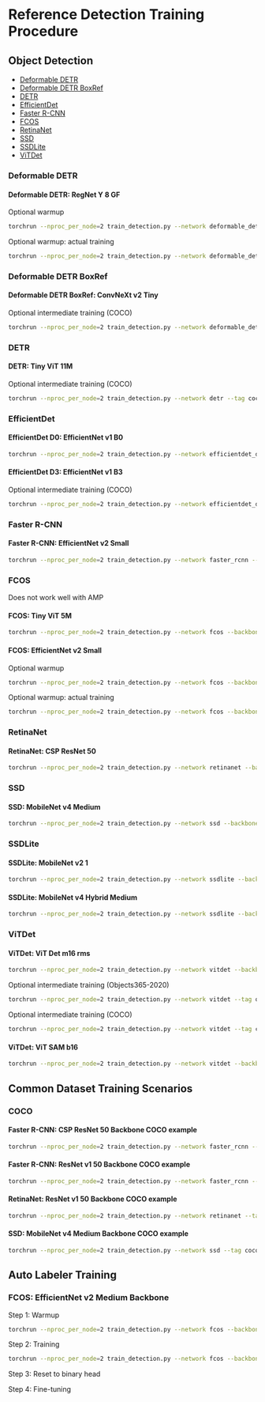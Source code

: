 # Reference Detection Training Procedure

## Object Detection

- [Deformable DETR](#deformable-detr)
- [Deformable DETR BoxRef](#deformable-detr-boxref)
- [DETR](#detr)
- [EfficientDet](#efficientdet)
- [Faster R-CNN](#faster-r-cnn)
- [FCOS](#fcos)
- [RetinaNet](#retinanet)
- [SSD](#ssd)
- [SSDLite](#ssdlite)
- [ViTDet](#vitdet)

### Deformable DETR

#### Deformable DETR: RegNet Y 8 GF

Optional warmup

```sh
torchrun --nproc_per_node=2 train_detection.py --network deformable_detr --backbone regnet_y_8g --backbone-epoch 0 --freeze-backbone --opt adamw --lr 0.0001 --freeze-backbone-bn --batch-size 4 --epochs 2 --wd 0.0001 --clip-grad-norm 1 --fast-matmul --compile
```

Optional warmup: actual training

```sh
torchrun --nproc_per_node=2 train_detection.py --network deformable_detr --backbone regnet_y_8g --backbone-epoch 0 --opt adamw --lr 0.0002 --backbone-lr 0.00002 --lr-scheduler step --lr-step-size 40 --lr-step-gamma 0.1 --freeze-backbone-bn --batch-size 4 --epochs 50 --wd 0.0001 --clip-grad-norm 0.1 --amp --amp-dtype bfloat16 --compile --compile-opt --save-frequency 1 --resume-epoch 0
```

### Deformable DETR BoxRef

#### Deformable DETR BoxRef: ConvNeXt v2 Tiny

Optional intermediate training (COCO)

```sh
torchrun --nproc_per_node=2 train_detection.py --network deformable_detr_boxref --tag coco --backbone convnext_v2_tiny --backbone-tag vicreg --backbone-pretrained --opt adamw --lr 0.0002 --backbone-lr 0.00002 --lr-scheduler step --lr-step-size 40 --lr-step-gamma 0.1 --batch-size 4 --epochs 50 --wd 0.0001 --clip-grad-norm 0.1 --amp --amp-dtype bfloat16 --compile --compile-opt --save-frequency 1 --data-path ~/Datasets/cocodataset/train2017 --val-path ~/Datasets/cocodataset/val2017 --coco-json-path ~/Datasets/cocodataset/annotations/instances_train2017.json --coco-val-json-path ~/Datasets/cocodataset/annotations/instances_val2017.json --class-file public_datasets_metadata/coco-classes.txt
```

### DETR

#### DETR: Tiny ViT 11M

Optional intermediate training (COCO)

```sh
torchrun --nproc_per_node=2 train_detection.py --network detr --tag coco --backbone tiny_vit_11m --opt adamw --lr 0.0001 --backbone-lr 0.00001 --lr-scheduler step --lr-step-size 200 --lr-step-gamma 0.1 --batch-size 64 --epochs 300 --wd 0.0001 --aug-level 3 --clip-grad-norm 0.1 --amp --amp-dtype bfloat16 --compile --compile-opt --data-path ~/Datasets/cocodataset/train2017 --val-path ~/Datasets/cocodataset/val2017 --coco-json-path ~/Datasets/cocodataset/annotations/instances_train2017.json --coco-val-json-path ~/Datasets/cocodataset/annotations/instances_val2017.json --class-file public_datasets_metadata/coco-classes.txt
```

### EfficientDet

#### EfficientDet D0: EfficientNet v1 B0

```sh
torchrun --nproc_per_node=2 train_detection.py --network efficientdet_d0 --backbone efficientnet_v1_b0 --lr 0.08 --lr-scheduler cosine --sync-bn --warmup-epochs 10 --batch-size 32 --epochs 300 --wd 0.00004 --model-ema --clip-grad-norm 10 --amp --amp-dtype bfloat16 --compile
```

#### EfficientDet D3: EfficientNet v1 B3

Optional intermediate training (COCO)

```sh
torchrun --nproc_per_node=2 train_detection.py --network efficientdet_d3 --tag coco --backbone efficientnet_v1_b3 --lr 0.08 --lr-scheduler cosine --sync-bn --warmup-epochs 10 --batch-size 24 --epochs 300 --wd 0.00004 --model-ema --clip-grad-norm 10 --amp --amp-dtype bfloat16 --compile --save-frequency 1 --data-path ~/Datasets/cocodataset/train2017 --val-path ~/Datasets/cocodataset/val2017 --coco-json-path ~/Datasets/cocodataset/annotations/instances_train2017.json --coco-val-json-path ~/Datasets/cocodataset/annotations/instances_val2017.json --class-file public_datasets_metadata/coco-classes.txt
```

### Faster R-CNN

#### Faster R-CNN: EfficientNet v2 Small

```sh
torchrun --nproc_per_node=2 train_detection.py --network faster_rcnn --backbone efficientnet_v2_s --backbone-epoch 0 --lr 0.02 --lr-scheduler multistep --lr-steps 16 22 --lr-step-gamma 0.1 --freeze-backbone-stages 2 --freeze-backbone-bn --batch-size 16 --epochs 26 --wd 0.0001 --fast-matmul --compile-backbone
```

### FCOS

Does not work well with AMP

#### FCOS: Tiny ViT 5M

```sh
torchrun --nproc_per_node=2 train_detection.py --network fcos --backbone tiny_vit_5m --backbone-epoch 0 --lr 0.01 --lr-scheduler step --lr-step-size 15 --lr-step-gamma 0.1 --freeze-backbone-bn --batch-size 16 --epochs 32 --wd 0.0001 --fast-matmul
```

#### FCOS: EfficientNet v2 Small

Optional warmup

```sh
torchrun --nproc_per_node=2 train_detection.py --network fcos --backbone efficientnet_v2_s --backbone-pretrained --freeze-backbone --lr 0.01 --freeze-backbone-bn --batch-size 64 --epochs 2 --wd 0.0001 --fast-matmul
```

Optional warmup: actual training

```sh
torchrun --nproc_per_node=2 train_detection.py --network fcos --backbone efficientnet_v2_s --backbone-pretrained --lr 0.01 --lr-scheduler step --lr-step-size 15 --lr-step-gamma 0.1 --freeze-backbone-bn --batch-size 16 --epochs 32 --wd 0.0001 --fast-matmul --resume-epoch 0
```

### RetinaNet

#### RetinaNet: CSP ResNet 50

```sh
torchrun --nproc_per_node=2 train_detection.py --network retinanet --backbone csp_resnet_50 --backbone-epoch 0 --opt adamw --lr 0.0001 --epochs 26 --lr-scheduler multistep --lr-steps 16 22 --lr-step-gamma 0.1 --freeze-backbone-stages 1 --freeze-backbone-bn --batch-size 32 --wd 0.05 --norm-wd 0 --amp --compile --compile-opt
```

### SSD

#### SSD: MobileNet v4 Medium

```sh
torchrun --nproc_per_node=2 train_detection.py --network ssd --backbone mobilenet_v4_m --backbone-epoch 0 --freeze-backbone-stages 4 --lr 0.015 --lr-scheduler cosine --batch-size 64 --epochs 300 --wd 0.00002 --aug-type ssd --fast-matmul
```

### SSDLite

#### SSDLite: MobileNet v2 1

```sh
torchrun --nproc_per_node=2 train_detection.py --network ssdlite --backbone mobilenet_v2 --backbone-param 1 --backbone-epoch 0 --lr 0.15 --lr-scheduler cosine --batch-size 32 --epochs 600 --wd 0.00004 --aug-type ssdlite --fast-matmul
```

#### SSDLite: MobileNet v4 Hybrid Medium

```sh
torchrun --nproc_per_node=2 train_detection.py --network ssdlite --backbone mobilenet_v4_hybrid_m --backbone-epoch 0 --opt adamw --lr 0.002 --backbone-lr 0.001 --lr-scheduler cosine --lr-cosine-min 1e-8 --batch-size 32 --warmup-epochs 20 --epochs 600 --wd 0.0001 --aug-type ssdlite --fast-matmul --compile-opt
```

### ViTDet

#### ViTDet: ViT Det m16 rms

```sh
torchrun --nproc_per_node=2 train_detection.py --network vitdet --backbone vit_det_m16_rms --backbone-tag i-jepa-imagenet21k --backbone-pretrained --opt adamw --lr 0.0001 --lr-scheduler cosine --lr-cosine-min 1e-7 --batch-size 16 --warmup-epochs 2 --epochs 100 --size 672 --wd 0.1 --norm-wd 0 --clip-grad-norm 1 --amp --amp-dtype bfloat16 --compile-backbone --layer-decay 0.9
```

Optional intermediate training (Objects365-2020)

```sh
torchrun --nproc_per_node=2 train_detection.py --network vitdet --tag objects365 --backbone vit_det_m16_rms --backbone-tag i-jepa --backbone-pretrained --opt adamw --lr 0.0001 --lr-scheduler cosine --lr-cosine-min 1e-7 --batch-size 16 --warmup-epochs 2 --epochs 20 --size 672 --wd 0.1 --norm-wd 0 --clip-grad-norm 1 --amp --amp-dtype bfloat16 --compile-backbone --layer-decay 0.9 --save-frequency 1 --data-path ~/Datasets/Objects365-2020/train --val-path ~/Datasets/Objects365-2020/val --coco-json-path ~/Datasets/Objects365-2020/train/zhiyuan_objv2_train.json --coco-val-json-path ~/Datasets/Objects365-2020/val/zhiyuan_objv2_val.json --ignore-file public_datasets_metadata/objects365_ignore.txt
```

Optional intermediate training (COCO)

```sh
torchrun --nproc_per_node=2 train_detection.py --network vitdet --tag coco --backbone vit_det_m16_rms --backbone-tag i-jepa-imagenet21k --backbone-pretrained --opt adamw --lr 0.0001 --lr-scheduler cosine --lr-cosine-min 1e-7 --batch-size 16 --warmup-epochs 2 --epochs 100 --size 672 --wd 0.1 --norm-wd 0 --clip-grad-norm 1 --amp --amp-dtype bfloat16 --compile-backbone --layer-decay 0.9 --save-frequency 1 --data-path ~/Datasets/cocodataset/train2017 --val-path ~/Datasets/cocodataset/val2017 --coco-json-path ~/Datasets/cocodataset/annotations/instances_train2017.json --coco-val-json-path ~/Datasets/cocodataset/annotations/instances_val2017.json
```

#### ViTDet: ViT SAM b16

```sh
torchrun --nproc_per_node=2 train_detection.py --network vitdet --backbone vit_sam_b16 --backbone-epoch 0 --opt adamw --lr 0.0001 --lr-scheduler cosine --lr-cosine-min 1e-7 --batch-size 8 --warmup-epochs 2 --epochs 100 --size 672 --wd 0.1 --norm-wd 0 --clip-grad-norm 1 --amp --compile-backbone --compile-opt --layer-decay 0.7
```

## Common Dataset Training Scenarios

### COCO

#### Faster R-CNN: CSP ResNet 50 Backbone COCO example

```sh
torchrun --nproc_per_node=2 train_detection.py --network faster_rcnn --tag coco --backbone csp_resnet_50 --backbone-tag imagenet1k --backbone-pretrained --lr 0.02 --lr-scheduler multistep --lr-steps 16 22 --lr-step-gamma 0.1 --freeze-backbone-stages 2 --freeze-backbone-bn --batch-size 16 --epochs 26 --wd 0.0001 --fast-matmul --compile-backbone --save-frequency 1 --data-path ~/Datasets/cocodataset/train2017 --val-path ~/Datasets/cocodataset/val2017 --coco-json-path ~/Datasets/cocodataset/annotations/instances_train2017.json --coco-val-json-path ~/Datasets/cocodataset/annotations/instances_val2017.json --class-file public_datasets_metadata/coco-classes.txt
```

#### Faster R-CNN: ResNet v1 50 Backbone COCO example

```sh
torchrun --nproc_per_node=2 train_detection.py --network faster_rcnn --tag coco --backbone resnet_v1_50 --lr 0.1 --lr-scheduler multistep --lr-steps 352 384 --lr-step-gamma 0.1 --batch-size 16 --epochs 400 --wd 0.0004 --amp --compile-backbone --save-frequency 1 --data-path ~/Datasets/cocodataset/train2017 --val-path ~/Datasets/cocodataset/val2017 --coco-json-path ~/Datasets/cocodataset/annotations/instances_train2017.json --coco-val-json-path ~/Datasets/cocodataset/annotations/instances_val2017.json --class-file public_datasets_metadata/coco-classes.txt
```

#### RetinaNet: ResNet v1 50 Backbone COCO example

```sh
torchrun --nproc_per_node=2 train_detection.py --network retinanet --tag coco --backbone resnet_v1_50 --backbone-tag imagenet1k --backbone-pretrained --opt adamw --lr 0.0001 --epochs 26 --lr-scheduler multistep --lr-steps 16 22 --lr-step-gamma 0.1 --freeze-backbone-stages 1 --freeze-backbone-bn --batch-size 32 --wd 0.05 --norm-wd 0 --amp --compile --compile-opt --save-frequency 1 --data-path ~/Datasets/cocodataset/train2017 --val-path ~/Datasets/cocodataset/val2017 --coco-json-path ~/Datasets/cocodataset/annotations/instances_train2017.json --coco-val-json-path ~/Datasets/cocodataset/annotations/instances_val2017.json --class-file public_datasets_metadata/coco-classes.txt
```

#### SSD: MobileNet v4 Medium Backbone COCO example

```sh
torchrun --nproc_per_node=2 train_detection.py --network ssd --tag coco --backbone mobilenet_v4_m --backbone-epoch 0 --lr 0.015 --lr-scheduler cosine --batch-size 64 --epochs 300 --wd 0.00002 --aug-type ssd --fast-matmul --compile-backbone --save-frequency 1 --data-path ~/Datasets/cocodataset/train2017 --val-path ~/Datasets/cocodataset/val2017 --coco-json-path ~/Datasets/cocodataset/annotations/instances_train2017.json --coco-val-json-path ~/Datasets/cocodataset/annotations/instances_val2017.json --class-file public_datasets_metadata/coco-classes.txt
```

## Auto Labeler Training

### FCOS: EfficientNet v2 Medium Backbone

Step 1: Warmup

```sh
torchrun --nproc_per_node=2 train_detection.py --network fcos --backbone efficientnet_v2_m --backbone-tag il-all --backbone-pretrained --freeze-backbone --lr 0.01 --freeze-backbone-bn --batch-size 32 --epochs 2 --wd 0.0001 --fast-matmul --save-frequency 1 --data-path ~/Datasets/cocodataset/train2017 --val-path ~/Datasets/cocodataset/val2017 --coco-json-path ~/Datasets/cocodataset/annotations/instances_train2017.json --coco-val-json-path ~/Datasets/cocodataset/annotations/instances_val2017.json --class-file public_datasets_metadata/coco-classes.txt
```

Step 2: Training

```sh
torchrun --nproc_per_node=2 train_detection.py --network fcos --backbone efficientnet_v2_m --backbone-lr 0.001 --lr 0.01 --lr-scheduler step --lr-step-size 15 --lr-step-gamma 0.1 --freeze-backbone-bn --batch-size 8 --epochs 32 --wd 0.0001 --fast-matmul --save-frequency 1 --resume-epoch 0 --data-path ~/Datasets/cocodataset/train2017 --val-path ~/Datasets/cocodataset/val2017 --coco-json-path ~/Datasets/cocodataset/annotations/instances_train2017.json --coco-val-json-path ~/Datasets/cocodataset/annotations/instances_val2017.json --class-file public_datasets_metadata/coco-classes.txt
```

Step 3: Reset to binary head

Step 4: Fine-tuning
